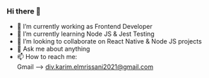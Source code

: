 ### Hi there 👋

- 🔭 I’m currently working as Frontend Developer
- 🌱 I’m currently learning Node JS & Jest Testing
- 👯 I’m looking to collaborate on React Native & Node JS projects
- 💬 Ask me about anything
- 📫 How to reach me: <br>
    Gmail --> div.karim.elmrissani2021@gmail.com <br>
